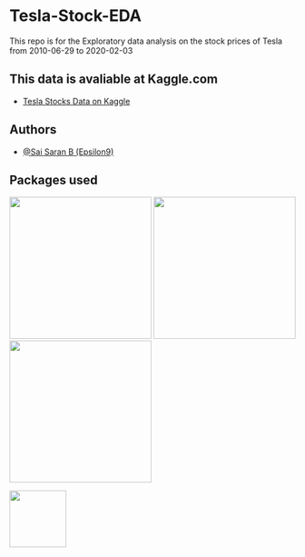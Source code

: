 # Tesla-Stock-EDA
This repo is for the Exploratory data analysis on the stock prices of Tesla from 2010-06-29 to 2020-02-03

## This data is avaliable at Kaggle.com 
- [Tesla Stocks Data on Kaggle](https://www.kaggle.com/timoboz/tesla-stock-data-from-2010-to-2020)



## Authors

- [@Sai Saran B (Epsilon9)](https://github.com/Epsilon9)

  
## Packages used
<img src=https://upload.wikimedia.org/wikipedia/commons/3/31/NumPy_logo_2020.svg width=250 length=250> <img src=https://upload.wikimedia.org/wikipedia/commons/e/ed/Pandas_logo.svg width=250 length=250> <img src=https://seaborn.pydata.org/_images/logo-wide-lightbg.svg width=250 length=250>

<img src=https://upload.wikimedia.org/wikipedia/commons/0/01/Created_with_Matplotlib-logo.svg width=100 length=100>


